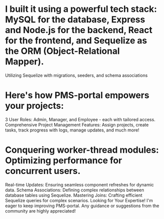 # I built it using a powerful tech stack: MySQL for the database, Express and Node.js for the backend, React for the frontend, and Sequelize as the ORM (Object-Relational Mapper).
Utilizing Sequelize with migrations, seeders, and schema associations

# Here's how PMS-portal empowers your projects:
3 User Roles: Admin, Manager, and Employee - each with tailored access.
Comprehensive Project Management Features: Assign projects, create tasks, track progress with logs, manage updates, and much more!

# Conquering worker-thread modules: Optimizing performance for concurrent users.
Real-time Updates: Ensuring seamless component refreshes for dynamic data.
Schema Associations: Defining complex relationships between database tables using Sequelize.
Mastering Joins: Crafting efficient Sequelize queries for complex scenarios.
Looking for Your Expertise!
I'm eager to keep improving PMS-portal. Any guidance or suggestions from the community are highly appreciated!
